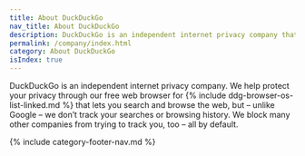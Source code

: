 ```yaml
---
title: About DuckDuckGo
nav_title: About DuckDuckGo
description: DuckDuckGo is an independent internet privacy company that offers a private alternative to Google search & Chrome in one free app.
permalink: /company/index.html
category: About DuckDuckGo
isIndex: true
---
```


DuckDuckGo is an independent internet privacy company. We help protect your privacy through our free web browser for {% include ddg-browser-os-list-linked.md %} that lets you search and browse the web, but – unlike Google – we don’t track your searches or browsing history. We block many other companies from trying to track you, too – all by default.

{% include category-footer-nav.md %}
